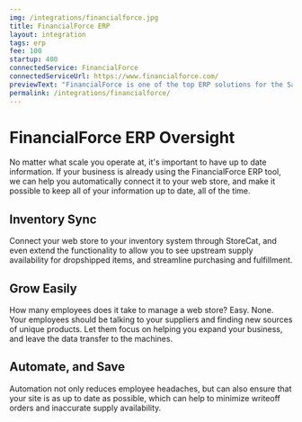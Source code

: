 ```yaml
---
img: /integrations/financialforce.jpg
title: FinancialForce ERP
layout: integration
tags: erp 
fee: 100
startup: 400
connectedService: FinancialForce
connectedServiceUrl: https://www.financialforce.com/
previewText: "FinancialForce is one of the top ERP solutions for the Salesforce Cloud. Don't worry about keeping your web store up to date - let us take care of the heavy lifting automatically."
permalink: /integrations/financialforce/
---
```


# FinancialForce ERP Oversight
No matter what scale you operate at, it's important to have up to date information. If your business is already using the FinancialForce ERP tool, we can help you automatically connect it to your web store, and make it possible to keep all of your information up to date, all of the time. 

## Inventory Sync
Connect your web store to your inventory system through StoreCat, and even extend the functionality to allow you to see upstream supply availability for dropshipped items, and streamline purchasing and fulfillment.

## Grow Easily
How many employees does it take to manage a web store? Easy. None. Your employees should be talking to your suppliers and finding new sources of unique products. Let them focus on helping you expand your business, and leave the data transfer to the machines. 

## Automate, and Save
Automation not only reduces employee headaches, but can also ensure that your site is as up to date as possible, which can help to minimize writeoff orders and inaccurate supply availability.

<!-- 

Heading	        
# H1
## H2
### H3

Bold	        
**bold text**

Italic	        
*italicized text*

Blockquote	    
> blockquote

Ordered List	
1. First item
2. Second item
3. Third item

Unordered List	
- First item
- Second item
- Third item

Code	
`code`

Horizontal Rule	
---

Link	
[title](https://www.example.com)

Image	
![alt text](image.jpg) -->